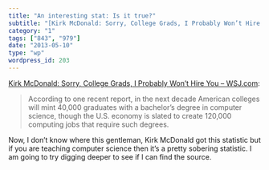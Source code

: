 ```yaml
---
title: "An interesting stat: Is it true?"
subtitle: "[Kirk McDonald: Sorry, College Grads, I Probably Won’t Hire You – WSJ.com](http://online.wsj.com/art..."
category: "1"
tags: ["843", "979"]
date: "2013-05-10"
type: "wp"
wordpress_id: 203
---
```

[Kirk McDonald: Sorry, College Grads, I Probably Won’t Hire You – WSJ.com](http://online.wsj.com/article/SB10001424127887323744604578470900844821388.html?mod=itp):

> According to one recent report, in the next decade American colleges will mint 40,000 graduates with a bachelor’s degree in computer science, though the U.S. economy is slated to create 120,000 computing jobs that require such degrees.

Now, I don’t know where this gentleman, Kirk McDonald got this statistic but if you are teaching computer science then it’s a pretty sobering statistic. I am going to try digging deeper to see if I can find the source.